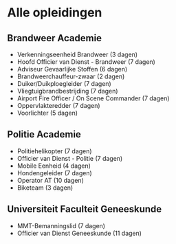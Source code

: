 # Alle opleidingen

## Brandweer Academie

- Verkenningseenheid Brandweer (3 dagen)
- Hoofd Officier van Dienst - Brandweer (7 dagen)
- Adviseur Gevaarlijke Stoffen (6 dagen)
- Brandweerchauffeur-zwaar (2 dagen)
- Duiker/Duikploegleider (7 dagen)
- Vliegtuigbrandbestrijding (7 dagen)
- Airport Fire Officer / On Scene Commander (7 dagen)
- Oppervlakteredder (7 dagen)
- Voorlichter (5 dagen)

## Politie Academie

- Politiehelikopter (7 dagen)
- Officier van Dienst - Politie (7 dagen)
- Mobile Eenheid (4 dagen)
- Hondengeleider (7 dagen)
- Operator AT (10 dagen)
- Biketeam (3 dagen)

## Universiteit Faculteit Geneeskunde

- MMT-Bemanningslid (7 dagen)
- Officier van Dienst Geneeskunde (11 dagen)

